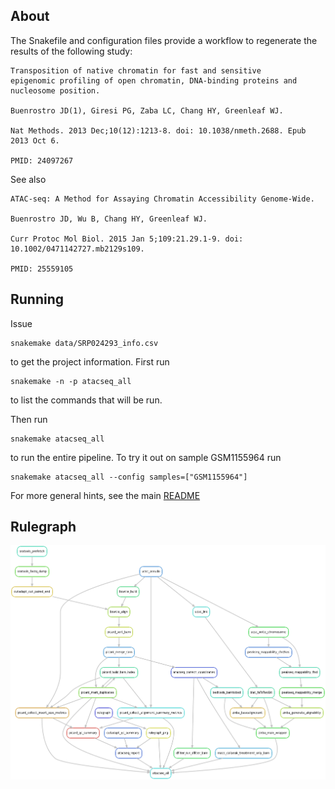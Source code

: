 ## About ##

The Snakefile and configuration files provide a workflow to regenerate the results of the following study:

	Transposition of native chromatin for fast and sensitive
    epigenomic profiling of open chromatin, DNA-binding proteins and
    nucleosome position.
	
	Buenrostro JD(1), Giresi PG, Zaba LC, Chang HY, Greenleaf WJ.

	Nat Methods. 2013 Dec;10(12):1213-8. doi: 10.1038/nmeth.2688. Epub 2013 Oct 6.

	PMID: 24097267

See also

	ATAC-seq: A Method for Assaying Chromatin Accessibility Genome-Wide.

	Buenrostro JD, Wu B, Chang HY, Greenleaf WJ.

	Curr Protoc Mol Biol. 2015 Jan 5;109:21.29.1-9. doi: 10.1002/0471142727.mb2129s109.

	PMID: 25559105 

## Running ##

Issue

	snakemake data/SRP024293_info.csv

to get the project information.  First run

	snakemake -n -p atacseq_all

to list the commands that will be run.

Then run

	snakemake atacseq_all

to run the entire pipeline. To try it out on sample GSM1155964 run

	snakemake atacseq_all --config samples=["GSM1155964"]

For more general hints, see the main [README](../README.md)

## Rulegraph ##

![rulegraph](atacseq_all_rulegraph.png)
